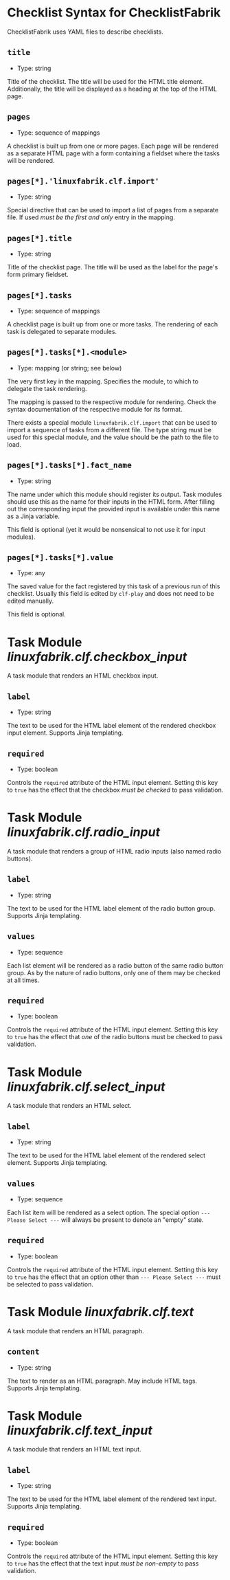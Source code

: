 # Checklist Syntax for ChecklistFabrik

ChecklistFabrik uses YAML files to describe checklists.


## `title`

* Type: string

Title of the checklist.
The title will be used for the HTML title element.
Additionally, the title will be displayed as a heading at the top of the HTML page.


## `pages`

* Type: sequence of mappings

A checklist is built up from one or more pages.
Each page will be rendered as a separate HTML page with a form containing a fieldset where the tasks will be rendered.


## `pages[*].'linuxfabrik.clf.import'`

* Type: string

Special directive that can be used to import a list of pages from a separate file.
If used *must be the first and only* entry in the mapping.


## `pages[*].title`

* Type: string

Title of the checklist page.
The title will be used as the label for the page's form primary fieldset.


## `pages[*].tasks`

* Type: sequence of mappings

A checklist page is built up from one or more tasks.
The rendering of each task is delegated to separate modules.


## `pages[*].tasks[*].<module>`

* Type: mapping (or string; see below)

The very first key in the mapping.
Specifies the module, to which to delegate the task rendering.

The mapping is passed to the respective module for rendering.
Check the syntax documentation of the respective module for its format.

There exists a special module `linuxfabrik.clf.import` that can be used to import a sequence of tasks from a different file.
The type string must be used for this special module, and the value should be the path to the file to load.


## `pages[*].tasks[*].fact_name`

* Type: string

The name under which this module should register its output.
Task modules should use this as the name for their inputs in the HTML form.
After filling out the corresponding input the provided input is available under this name as a Jinja variable.

This field is optional (yet it would be nonsensical to not use it for input modules).


## `pages[*].tasks[*].value`

* Type: any

The saved value for the fact registered by this task of a previous run of this checklist.
Usually this field is edited by `clf-play` and does not need to be edited manually.

This field is optional.


# Task Module *linuxfabrik.clf.checkbox_input*

A task module that renders an HTML checkbox input.


## `label`

* Type: string

The text to be used for the HTML label element of the rendered checkbox input element.
Supports Jinja templating.


## `required`

* Type: boolean

Controls the `required` attribute of the HTML input element.
Setting this key to `true` has the effect that the checkbox *must be checked* to pass validation.


# Task Module *linuxfabrik.clf.radio_input*

A task module that renders a group of HTML radio inputs (also named radio buttons).


## `label`

* Type: string

The text to be used for the HTML label element of the radio button group.
Supports Jinja templating.


## `values`

* Type: sequence

Each list element will be rendered as a radio button of the same radio button group.
As by the nature of radio buttons, only one of them may be checked at all times.


## `required`

* Type: boolean

Controls the `required` attribute of the HTML input element.
Setting this key to `true` has the effect that *one* of the radio buttons must be checked to pass validation.


# Task Module *linuxfabrik.clf.select_input*

A task module that renders an HTML select.


## `label`

* Type: string

The text to be used for the HTML label element of the rendered select element.
Supports Jinja templating.


## `values`

* Type: sequence

Each list item will be rendered as a select option.
The special option `--- Please Select ---` will always be present to denote an "empty" state.


## `required`

* Type: boolean

Controls the `required` attribute of the HTML input element.
Setting this key to `true` has the effect that an option other than `--- Please Select ---` must be selected to pass validation.


# Task Module *linuxfabrik.clf.text*

A task module that renders an HTML paragraph.


## `content`

* Type: string

The text to render as an HTML paragraph.
May include HTML tags.
Supports Jinja templating.


# Task Module *linuxfabrik.clf.text_input*

A task module that renders an HTML text input.


## `label`

* Type: string

The text to be used for the HTML label element of the rendered text input.
Supports Jinja templating.


## `required`

* Type: boolean

Controls the `required` attribute of the HTML input element.
Setting this key to `true` has the effect that the text input *must be non-empty* to pass validation.
